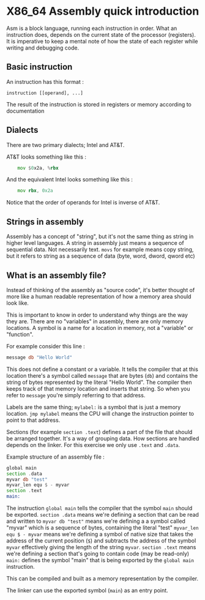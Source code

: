 # X86_64 Assembly quick introduction

Asm is a block language, running each instruction in order. 
What an instruction does, depends on the current state of the processor (registers).
It is imperative to keep a mental note of how the state of each register while writing and debugging code.

## Basic instruction

An instruction has this format :

    instruction [[operand], ...]

The result of the instruction is stored in registers or memory according to documentation

## Dialects

There are two primary dialects; Intel and AT&T.

AT&T looks something like this :

```asm
    mov $0x2a, %rbx
```

And the equivalent Intel looks something like this :

```asm
    mov rbx, 0x2a
```

Notice that the order of operands for Intel is inverse of AT&T.

## Strings in assembly

Assembly has a concept of "string", but it's not the same thing as string in higher level languages.
A string in assembly just means a sequence of sequential data. Not necessarily text. `movs` for example means copy string, but it refers to string
as a sequence of data (byte, word, dword, qword etc)

## What is an assembly file?

Instead of thinking of the assembly as "source code", it's better thought of more like a human readable representation of how a memory area should look like.

This is important to know in order to understand why things are the way they are. There are no "variables" in assembly, there are only memory locations.
A symbol is a name for a location in memory, not a "variable" or "function".

For example consider this line :

```asm
message db "Hello World"
```

This does not define a constant or a variable. It tells the compiler that at this location there's a symbol called `message` that are bytes (`db`) and contains the string of bytes represented by the literal "Hello World". The compiler then keeps track of that memory location and inserts that string. So when you refer to `message` you're simply referring to that address.

Labels are the same thing; `mylabel:` is a symbol that is just a memory location. `jmp mylabel` means the CPU will change the instruction pointer to point to that address.

Sections (for example `section .text`) defines a part of the file that should be arranged together. It's a way of grouping data. How sections are handled depends on the linker.
For this exercise we only use `.text` and `.data`.

Example structure of an assembly file :

```asm
global main
section .data
myvar db "test"
myvar_len equ $ - myvar
section .text
main:
```

The instruction `global main` tells the compiler that the symbol `main` should be exported.
`section .data` means we're defining a section that can be read and written to
`myvar db "test"` means we're defining a a symbol called "myvar" which is a sequence of bytes, containing the literal "test"
`myvar_len equ $ - myvar` means we're defining a symbol of native size that takes the address of the current position (`$`) and subtracts the address of the symbol `myvar` effectively giving the length of the string `myvar`.
`section .text` means we're defining a section that's going to contain code (may be read-only)
`main:` defines the symbol "main" that is being exported by the `global main` instruction.

This can be compiled and built as a memory representation by the compiler.

The linker can use the exported symbol (`main`) as an entry point.
